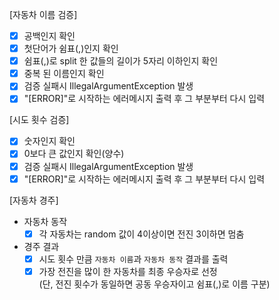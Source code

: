 [자동차 이름 검증]
* [x] 공백인지 확인
* [x] 첫단어가 쉼표(,)인지 확인
* [x] 쉼표(,)로 split 한 값들의 길이가 5자리 이하인지 확인
* [x] 중복 된 이름인지 확인
* [x] 검증 실패시 IllegalArgumentException 발생
* [x] "[ERROR]"로 시작하는 에러메시지 출력 후 그 부분부터 다시 입력

[시도 횟수 검증]
* [x] 숫자인지 확인
* [x] 0보다 큰 값인지 확인(양수)
* [x] 검증 실패시 IllegalArgumentException 발생
* [x] "[ERROR]"로 시작하는 에러메시지 출력 후 그 부분부터 다시 입력
  
[자동차 경주]
* 자동차 동작
  * [x] 각 자동차는 random 값이 4이상이면 전진 3이하면 멈춤
* 경주 결과
  * [x] 시도 횟수 만큼 `자동차 이름`과 `자동차 동작` 결과를 출력 
  * [x] 가장 전진을 많이 한 자동차를 최종 우승자로 선정<br>
  (단, 전진 횟수가 동일하면 공동 우승자이고 쉼표(,)로 이름 구분)
